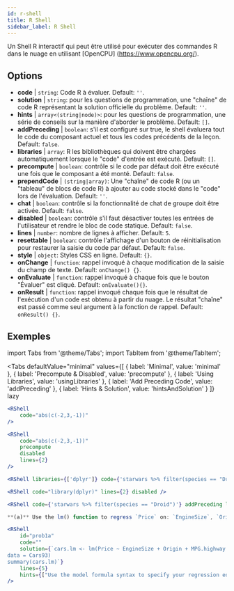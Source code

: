 ```yaml
---
id: r-shell
title: R Shell
sidebar_label: R Shell
---
```


Un Shell R interactif qui peut être utilisé pour exécuter des commandes R dans le nuage en utilisant [OpenCPU] (https://www.opencpu.org/).

## Options

* __code__ | `string`: Code R à évaluer. Default: `''`.
* __solution__ | `string`: pour les questions de programmation, une "chaîne" de code R représentant la solution officielle du problème. Default: `''`.
* __hints__ | `array<(string|node)>`: pour les questions de programmation, une série de conseils sur la manière d'aborder le problème. Default: `[]`.
* __addPreceding__ | `boolean`: s'il est configuré sur true, le shell évaluera tout le code du composant actuel et tous les codes précédents de la leçon. Default: `false`.
* __libraries__ | `array`: R les bibliothèques qui doivent être chargées automatiquement lorsque le "code" d'entrée est exécuté. Default: `[]`.
* __precompute__ | `boolean`: contrôle si le code par défaut doit être exécuté une fois que le composant a été monté. Default: `false`.
* __prependCode__ | `(string|array)`: Une "chaîne" de code R (ou un "tableau" de blocs de code R) à ajouter au code stocké dans le "code" lors de l'évaluation. Default: `''`.
* __chat__ | `boolean`: contrôle si la fonctionnalité de chat de groupe doit être activée. Default: `false`.
* __disabled__ | `boolean`: contrôle s'il faut désactiver toutes les entrées de l'utilisateur et rendre le bloc de code statique. Default: `false`.
* __lines__ | `number`: nombre de lignes à afficher. Default: `5`.
* __resettable__ | `boolean`: contrôle l'affichage d'un bouton de réinitialisation pour restaurer la saisie du code par défaut. Default: `false`.
* __style__ | `object`: Styles CSS en ligne. Default: `{}`.
* __onChange__ | `function`: rappel invoqué à chaque modification de la saisie du champ de texte. Default: `onChange() {}`.
* __onEvaluate__ | `function`: rappel invoqué à chaque fois que le bouton "Évaluer" est cliqué. Default: `onEvaluate(){}`.
* __onResult__ | `function`: rappel invoqué chaque fois que le résultat de l'exécution d'un code est obtenu à partir du nuage. Le résultat "chaîne" est passé comme seul argument à la fonction de rappel. Default: `onResult() {}`.


## Exemples

import Tabs from '@theme/Tabs';
import TabItem from '@theme/TabItem';

<Tabs
    defaultValue="minimal"
    values={[
        { label: 'Minimal', value: 'minimal' },
        { label: 'Precompute & Disabled', value: 'precompute' },
        { label: 'Using Libraries', value: 'usingLibraries' },
        { label: 'Add Preceding Code', value: 'addPreceding' },
        { label: 'Hints & Solution', value: 'hintsAndSolution' }
    ]}
    lazy
>

<TabItem value="minimal" >

```jsx live
<RShell
    code="abs(c(-2,3,-1))"
/>
```

</TabItem>

<TabItem value="precompute" >

```jsx live
<RShell
    code="abs(c(-2,3,-1))"
    precompute
    disabled
    lines={2}
/>
```

</TabItem>

<TabItem value="usingLibraries" >

```jsx live
<RShell libraries={['dplyr']} code={'starwars %>% filter(species == "Droid")'} lines={2} />
```

</TabItem>

<TabItem value="addPreceding" >

```jsx live
<RShell code="library(dplyr)" lines={2} disabled />

<RShell code={'starwars %>% filter(species == "Droid")'} addPreceding lines={2} />
```

</TabItem>

<TabItem value="hintsAndSolution" >

```jsx live
**(a)** Use the lm() function to regress `Price` on: `EngineSize`, `Origin`, `MPG.highway`, `MPG.city` and `Horsepower`.

<RShell 
    id="prob1a"
    code="" 
    solution={`cars.lm <- lm(Price ~ EngineSize + Origin + MPG.highway + MPG.city + Horsepower,
data = Cars93)
summary(cars.lm)`} 
    lines={5} 
    hints={["Use the model formula syntax to specify your regression equation. Type ?formula if you don't remember how formulas work.","You can use the summary() function to retrieve a detailed regression output for a lm object"]}
/>
```

</TabItem>

</Tabs>
